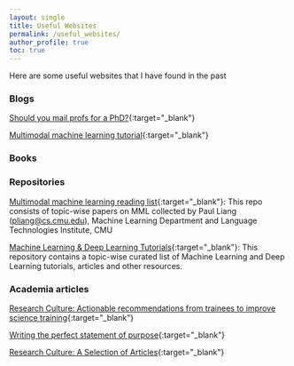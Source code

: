 ```yaml
---
layout: single
title: Useful Websites
permalink: /useful_websites/
author_profile: true
toc: true
---
```


Here are some useful websites that I have found in the past

### Blogs

[Should you mail profs for a PhD?](https://yonatanbisk.com/emailing_professors.html){:target="_blank"}

[Multimodal machine learning tutorial](https://www.youtube.com/playlist?list=PLTLz0-WCKX616TjsrgPr2wFzKF54y-ZKc){:target="_blank"}

### Books


### Repositories

[Multimodal machine learning reading list](https://github.com/pliang279/awesome-multimodal-ml){:target="_blank"}: This repo consists of topic-wise papers on MML collected by Paul Liang (pliang@cs.cmu.edu), Machine Learning Department and Language Technologies Institute, CMU
  
[Machine Learning & Deep Learning Tutorials](https://github.com/ujjwalkarn/Machine-Learning-Tutorials){:target="_blank"}: This repository contains a topic-wise curated list of Machine Learning and Deep Learning tutorials, articles and other resources.

### Academia articles
  
[Research Culture: Actionable recommendations from trainees to improve science training](https://elifesciences.org/articles/59806){:target="_blank"}

[Writing the perfect statement of purpose](https://writeivy.com/statement-of-purpose-for-phd-admission-a-universal-formula/){:target="_blank"}

[Research Culture: A Selection of Articles](https://elifesciences.org/collections/edf1261b/research-culture-a-selection-of-articles){:target="_blank"}
